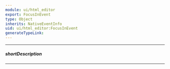 ```yaml
---
module: ui/html_editor
export: FocusInEvent
type: Object
inherits: NativeEventInfo
uid: ui/html_editor:FocusInEvent
generateTypeLink: 
---
```

---
##### shortDescription
<!-- Description goes here -->

---
<!-- Description goes here -->